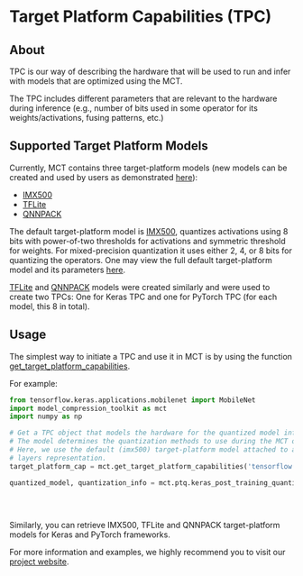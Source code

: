 # Target Platform Capabilities (TPC)

## About 

TPC is our way of describing the hardware that will be used to run and infer with models that are
optimized using the MCT.

The TPC includes different parameters that are relevant to the
 hardware during inference (e.g., number of bits used
in some operator for its weights/activations, fusing patterns, etc.)


## Supported Target Platform Models 

Currently, MCT contains three target-platform models
(new models can be created and used by users as demonstrated [here](https://sony.github.io/model_optimization/api/api_docs/modules/target_platform.html#targetplatformmodel-code-example)):
- [IMX500](https://developer.sony.com/develop/imx500/)
- [TFLite](https://www.tensorflow.org/lite/performance/quantization_spec)
- [QNNPACK](https://github.com/pytorch/QNNPACK)

The default target-platform model is [IMX500](https://developer.sony.com/develop/imx500/), quantizes activations using 8 bits with power-of-two thresholds for 
activations and symmetric threshold for weights.
For mixed-precision quantization it uses either 2, 4, or 8 bits for quantizing the operators.
One may view the full default target-platform model and its parameters [here](https://github.com/sony/model_optimization/blob/main/model_compression_toolkit/target_platform_capabilities/tpc_models/imx500_tpc/v1/tp_model.py).

[TFLite](https://github.com/sony/model_optimization/blob/main/model_compression_toolkit/target_platform_capabilities/tpc_models/tflite_tpc/v1/tp_model.py) and [QNNPACK](https://github.com/sony/model_optimization/blob/main/model_compression_toolkit/target_platform_capabilities/tpc_models/qnnpack_tpc/v1/tp_model.py) models were created similarly and were used to create two TPCs: One for Keras TPC and one for PyTorch TPC (for each model, this 8 in total).

## Usage

The simplest way to initiate a TPC and use it in MCT is by using the function [get_target_platform_capabilities](https://sony.github.io/model_optimization/api/api_docs/methods/get_target_platform_capabilities.html#ug-get-target-platform-capabilities).

For example:

```python
from tensorflow.keras.applications.mobilenet import MobileNet
import model_compression_toolkit as mct
import numpy as np

# Get a TPC object that models the hardware for the quantized model inference.
# The model determines the quantization methods to use during the MCT optimization process.
# Here, we use the default (imx500) target-platform model attached to a Tensorflow
# layers representation.
target_platform_cap = mct.get_target_platform_capabilities('tensorflow', 'default')

quantized_model, quantization_info = mct.ptq.keras_post_training_quantization(MobileNet(),
                                                                              lambda: [np.random.randn(1, 224, 224, 3)],
                                                                              # Random representative dataset 
                                                                              target_platform_capabilities=target_platform_cap)
```

Similarly, you can retrieve IMX500, TFLite and QNNPACK target-platform models for Keras and PyTorch frameworks.

For more information and examples, we highly recommend you to visit our [project website](https://sony.github.io/model_optimization/api/api_docs/modules/target_platform.html#ug-target-platform).